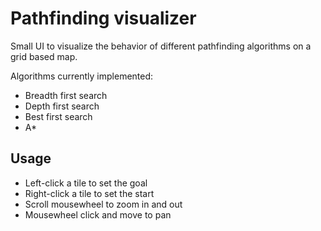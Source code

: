 # Pathfinding visualizer

Small UI to visualize the behavior of different pathfinding algorithms on a grid based map.

Algorithms currently implemented:
- Breadth first search
- Depth first search
- Best first search
- A*

## Usage
* Left-click a tile to set the goal
* Right-click a tile to set the start
* Scroll mousewheel to zoom in and out
* Mousewheel click and move to pan